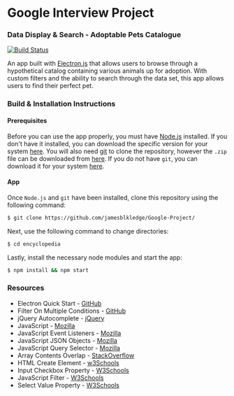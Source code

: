 # Google Interview Project
### Data Display &amp; Search - Adoptable Pets Catalogue
[![Build Status](https://travis-ci.org/jamesblkledge/Google-Project.svg?branch=master/)](https://travis-ci.org/jamesblkledge/Google-Project/)

An app built with [Electron.js](https://electronjs.org/) that allows users to browse through a hypothetical catalog containing various animals up for adoption. With custom filters and the ability to search through the data set, this app allows users to find their perfect pet.

### Build & Installation Instructions
#### Prerequisites
Before you can use the app properly, you must have [Node.js](https://nodejs.org/en/) installed. If you don't have it installed, you can download the specific version for your system [here](https://nodejs.org/en/download/). You will also need [git](https://git-scm.com) to clone the repository, however the ```.zip``` file can be downloaded from [here](https://github.com/jamesblkledge/Google-Project/archive/master.zip/). If you do not have ```git```, you can download it for your system [here](https://git-scm.com/downloads/).

#### App
Once ```Node.js``` and ```git``` have been installed, clone this repository using the following command:
```sh
$ git clone https://github.com/jamesblkledge/Google-Project/
```
Next, use the following command to change directories:
```sh
$ cd encyclopedia
```
Lastly, install the necessary node modules and start the app:
```sh
$ npm install && npm start
```

### Resources
- Electron Quick Start - [GitHub](https://github.com/electron/electron-quick-start)
- Filter On Multiple Conditions - [GitHub](https://gist.github.com/jherax/f11d669ba286f21b7a2dcff69621eb72)
- jQuery Autocomplete - [jQuery](https://api.jqueryui.com/autocomplete/)
- JavaScript - [Mozilla](https://developer.mozilla.org/bm/docs/Web/JavaScript)
- JavaScript Event Listeners - [Mozilla](https://developer.mozilla.org/en-US/docs/Web/API/EventTarget/addEventListener)
- JavaScript JSON Objects - [Mozilla](https://developer.mozilla.org/en-US/docs/Learn/JavaScript/Objects/JSON)
- JavaScript Query Selector - [Mozilla](https://developer.mozilla.org/en-US/docs/Web/API/Document/querySelectorAll)
- Array Contents Overlap - [StackOverflow](https://stackoverflow.com/questions/53606337/check-if-array-contains-all-elements-of-another-array)
- HTML Create Element - [w3Schools](https://www.w3schools.com/jsref/met_document_createelement.asp)
- Input Checkbox Property - [W3Schools](https://www.w3schools.com/jsref/prop_checkbox_checked.asp)
- JavaScript Filter - [W3Schools](https://www.w3schools.com/jsref/jsref_filter.asp)
- Select Value Property - [W3Schools](https://www.w3schools.com/jsref/prop_select_value.asp)
